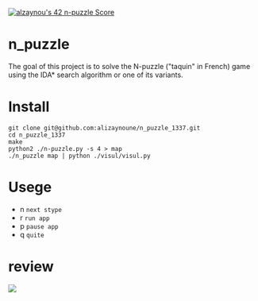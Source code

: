 [![alzaynou's 42 n-puzzle Score](https://badge42.vercel.app/api/v2/cl2mjk5oo009709i7yb0upwvb/project/2407577)](https://github.com/alizaynoune)
# n_puzzle
The goal of this project is to solve the N-puzzle ("taquin" in French) game using the IDA*
search algorithm or one of its variants.

# Install

```
git clone git@github.com:alizaynoune/n_puzzle_1337.git
cd n_puzzle_1337
make
python2 ./n-puzzle.py -s 4 > map
./n_puzzle map | python ./visul/visul.py
```

# Usege
* n `next stype`
* r `run app`
* p `pause app`
* q `quite`

# review
![](https://github.com/alizaynoune/n_puzzle/blob/main/images/n_puzzle.gif?raw=true)


